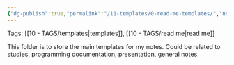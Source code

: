 ```yaml
---
{"dg-publish":true,"permalink":"/11-templates/0-read-me-templates/","noteIcon":"outgoing"}
---
```


Tags: [[10 - TAGS/templates\|templates]], [[10 - TAGS/read me\|read me]]

This folder is to store the main templates for my notes. Could be related to studies, programming documentation, presentation, general notes.